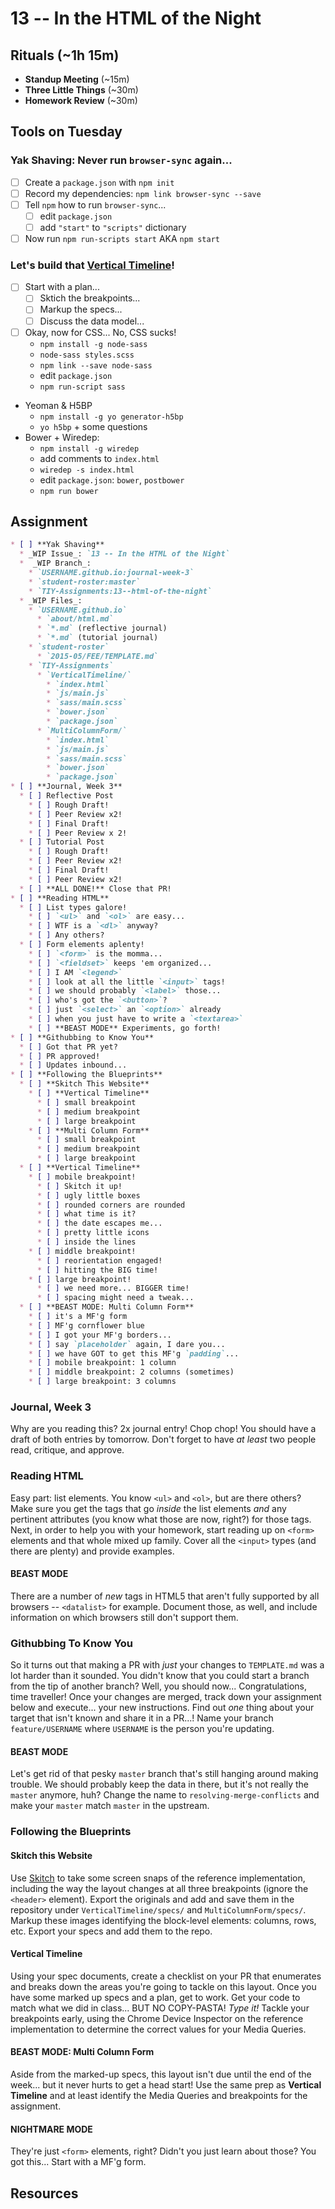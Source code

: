 # 13 -- In the HTML of the Night

## Rituals (~1h 15m)

* **Standup Meeting** (~15m)
* **Three Little Things** (~30m)
* **Homework Review** (~30m)

## Tools on Tuesday

### Yak Shaving: Never run `browser-sync` again...

* [ ] Create a `package.json` with `npm init`
* [ ] Record my dependencies: `npm link browser-sync --save`
* [ ] Tell `npm` how to run `browser-sync`...
  * [ ] edit `package.json`
  * [ ] add `"start"` to `"scripts"` dictionary
* [ ] Now run `npm run-scripts start` AKA `npm start`

### Let's build that [Vertical Timeline](http://tympanus.net/Blueprints/VerticalTimeline/)!

* [ ] Start with a plan...
  * [ ] Sktich the breakpoints...
  * [ ] Markup the specs...
  * [ ] Discuss the data model...
* [ ] Okay, now for CSS... No, CSS sucks!
  * `npm install -g node-sass`
  * `node-sass styles.scss`
  * `npm link --save node-sass`
  * edit `package.json`
  * `npm run-script sass`
* Yeoman & H5BP
    * `npm install -g yo generator-h5bp`
    * `yo h5bp` + some questions
* Bower + Wiredep:
    * `npm install -g wiredep`
    * add comments to `index.html`
    * `wiredep -s index.html`
    * edit `package.json`: `bower`, `postbower`
    * `npm run bower`

## Assignment

```markdown
* [ ] **Yak Shaving**
  * _WIP Issue_: `13 -- In the HTML of the Night`
  *  _WIP Branch_:
    * `USERNAME.github.io:journal-week-3`
    * `student-roster:master`
    * `TIY-Assignments:13--html-of-the-night`
  * _WIP Files_:
    * `USERNAME.github.io`
      * `about/html.md`
      * `*.md` (reflective journal)
      * `*.md` (tutorial journal)
    * `student-roster`
      * `2015-05/FEE/TEMPLATE.md`
    * `TIY-Assignments`
      * `VerticalTimeline/`
        * `index.html`
        * `js/main.js`
        * `sass/main.scss`
        * `bower.json`
        * `package.json`
      * `MultiColumnForm/`
        * `index.html`
        * `js/main.js`
        * `sass/main.scss`
        * `bower.json`
        * `package.json`
* [ ] **Journal, Week 3**
  * [ ] Reflective Post
    * [ ] Rough Draft!
    * [ ] Peer Review x2!
    * [ ] Final Draft!
    * [ ] Peer Review x 2!
  * [ ] Tutorial Post
    * [ ] Rough Draft!
    * [ ] Peer Review x2!
    * [ ] Final Draft!
    * [ ] Peer Review x2!
  * [ ] **ALL DONE!** Close that PR!
* [ ] **Reading HTML**
  * [ ] List types galore!
    * [ ] `<ul>` and `<ol>` are easy...
    * [ ] WTF is a `<dl>` anyway?
    * [ ] Any others?
  * [ ] Form elements aplenty!
    * [ ] `<form>` is the momma...
    * [ ] `<fieldset>` keeps 'em organized...
    * [ ] I AM `<legend>`
    * [ ] look at all the little `<input>` tags!
    * [ ] we should probably `<label>` those...
    * [ ] who's got the `<button>`?
    * [ ] just `<select>` an `<option>` already
    * [ ] when you just have to write a `<textarea>`
    * [ ] **BEAST MODE** Experiments, go forth!
* [ ] **Githubbing to Know You**
  * [ ] Got that PR yet?
  * [ ] PR approved!
  * [ ] Updates inbound...
* [ ] **Following the Blueprints**
  * [ ] **Skitch This Website**
    * [ ] **Vertical Timeline**
      * [ ] small breakpoint
      * [ ] medium breakpoint
      * [ ] large breakpoint
    * [ ] **Multi Column Form**
      * [ ] small breakpoint
      * [ ] medium breakpoint
      * [ ] large breakpoint
  * [ ] **Vertical Timeline**
    * [ ] mobile breakpoint!
      * [ ] Skitch it up!
      * [ ] ugly little boxes
      * [ ] rounded corners are rounded
      * [ ] what time is it?
      * [ ] the date escapes me...
      * [ ] pretty little icons
      * [ ] inside the lines
    * [ ] middle breakpoint!
      * [ ] reorientation engaged!
      * [ ] hitting the BIG time!
    * [ ] large breakpoint!
      * [ ] we need more... BIGGER time!
      * [ ] spacing might need a tweak...
  * [ ] **BEAST MODE: Multi Column Form**
    * [ ] it's a MF'g form
    * [ ] MF'g cornflower blue
    * [ ] I got your MF'g borders...
    * [ ] say `placeholder` again, I dare you...
    * [ ] we have GOT to get this MF'g `padding`...
    * [ ] mobile breakpoint: 1 column
    * [ ] middle breakpoint: 2 columns (sometimes)
    * [ ] large breakpoint: 3 columns
```

### Journal, Week 3

Why are you reading this? 2x journal entry! Chop chop! You should have a draft of both entries by tomorrow. Don't forget to have _at least_ two people read, critique, and approve.

### Reading HTML

Easy part: list elements. You know `<ul>` and `<ol>`, but are there others? Make sure you get the tags that go _inside_ the list elements _and_ any pertinent attributes (you know what those are now, right?) for those tags. Next, in order to help you with your homework, start reading up on `<form>` elements and that whole mixed up family. Cover all the `<input>` types (and there are plenty) and provide examples.

#### BEAST MODE

There are a number of _new_ tags in HTML5 that aren't fully supported by all browsers -- `<datalist>` for example. Document those, as well, and include information on which browsers still don't support them.

### Githubbing To Know You

So it turns out that making a PR with _just_ your changes to `TEMPLATE.md` was a lot harder than it sounded. You didn't know that you could start a branch from the tip of another branch? Well, you should now... Congratulations, time traveller! Once your changes are merged, track down your assignment below and execute... your new instructions. Find out _one_ thing about your target that isn't known and share it in a PR...! Name your branch `feature/USERNAME` where `USERNAME` is the person you're updating.

#### BEAST MODE

Let's get rid of that pesky `master` branch that's still hanging around making trouble. We should probably keep the data in there, but it's not really the `master` anymore, huh? Change the name to `resolving-merge-conflicts` and make your `master` match `master` in the upstream.

### Following the Blueprints

#### Skitch this Website

Use [Skitch](http://evernote.com/skitch) to take some screen snaps of the reference implementation, including the way the layout changes at all three breakpoints (ignore the `<header>` element). Export the originals and add and save them in the repository under `VerticalTimeline/specs/` and `MultiColumnForm/specs/`. Markup these images identifying the block-level elements: columns, rows, etc. Export your specs and add them to the repo.

#### Vertical Timeline

Using your spec documents, create a checklist on your PR that enumerates and breaks down the areas you're going to tackle on this layout. Once you have some marked up specs and a plan, get to work. Get your code to match what we did in class... BUT NO COPY-PASTA! _Type it!_ Tackle your breakpoints early, using the Chrome Device Inspector on the reference implementation to determine the correct values for your Media Queries.

#### BEAST MODE: Multi Column Form

Aside from the marked-up specs, this layout isn't due until the end of the week... but it never hurts to get a head start! Use the same prep as **Vertical Timeline** and at least identify the Media Queries and breakpoints for the assignment.

#### NIGHTMARE MODE

They're just `<form>` elements, right? Didn't you just learn about those? You got this... Start with a MF'g form.

## Resources

